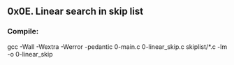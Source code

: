 ## 0x0E. Linear search in skip list

### Compile:
gcc -Wall -Wextra -Werror -pedantic 0-main.c 0-linear_skip.c skiplist/*.c -lm -o 0-linear_skip